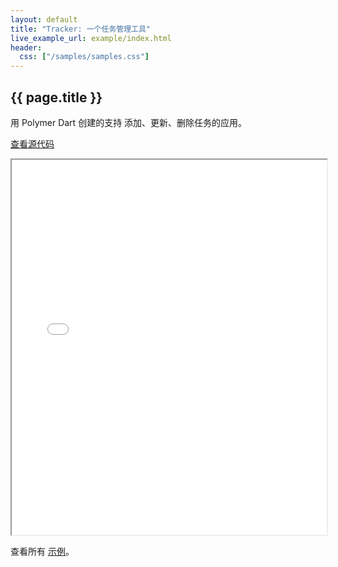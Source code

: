 ```yaml
---
layout: default
title: "Tracker: 一个任务管理工具"
live_example_url: example/index.html
header:
  css: ["/samples/samples.css"]
---
```


## {{ page.title }}

用 Polymer Dart 创建的支持 添加、更新、删除任务的应用。

[查看源代码](https://github.com/dart-lang/bleeding_edge/tree/master/dart/samples/tracker/)


<iframe class="running-app-frame"
        style="height:600px;width:100%;"
        src="{{page.live_example_url}}">
</iframe>

查看所有 [示例](/samples/)。
